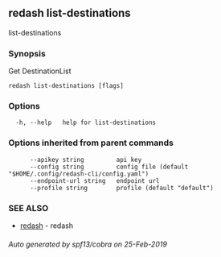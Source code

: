 ## redash list-destinations

list-destinations

### Synopsis

Get DestinationList

```
redash list-destinations [flags]
```

### Options

```
  -h, --help   help for list-destinations
```

### Options inherited from parent commands

```
      --apikey string         api key
      --config string         config file (default "$HOME/.config/redash-cli/config.yaml")
      --endpoint-url string   endpoint url
      --profile string        profile (default "default")
```

### SEE ALSO

* [redash](redash.md)	 - redash

###### Auto generated by spf13/cobra on 25-Feb-2019
